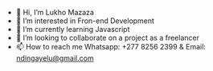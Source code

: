 - 👋 Hi, I’m Lukho Mazaza
- 👀 I’m interested in Fron-end Development
- 🌱 I’m currently learning Javascript
- 💞️ I’m looking to collaborate on a project as a freelancer
- 📫 How to reach me Whatsapp: +277 8256 2399 & Email: ndingayelu@gmail.com

<!---
Lukho255/Lukho255 is a ✨ special ✨ repository because its `README.md` (this file) appears on your GitHub profile.
You can click the Preview link to take a look at your changes.
--->
